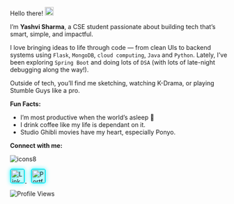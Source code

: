 <p>
  Hello there!  <img src="https://github.com/user-attachments/assets/a9cf602f-9d39-4b74-a3a2-4997e940d36c" width="20"/>
</p>

I’m **Yashvi Sharma**, a CSE student passionate about building tech that’s smart, simple, and impactful.

I love bringing ideas to life through code — from clean UIs to backend systems using `Flask`, `MongoDB`, `cloud computing`, `Java` and `Python`. 
Lately, I’ve been exploring `Spring Boot` and doing lots of `DSA` (with lots of late-night debugging along the way!).

Outside of tech, you’ll find me sketching, watching K-Drama, or playing Stumble Guys like a pro.

**Fun Facts:**
- I’m most productive when the world’s asleep 🌙
- I drink coffee like my life is dependant on it.
- Studio Ghibli movies have my heart, especially Ponyo.

<p>
  <strong>Connect with me:</strong><br>
   
  ![icons8](https://img.icons8.com/?size=100&id=qVAmFIlB2tHI&format=png&color=000000)
  
  <a href="https://www.linkedin.com/in/yourusername" target="_blank" style="margin-right: 10px;">
    <img src="https://img.icons8.com/color/48/000000/linkedin.png" alt="LinkedIn" width="30" style="border: 2px solid #00f2ff; border-radius: 5px; transition: transform 0.3s; filter: drop-shadow(0 0 5px #00f2ff);">
  </a>
  <a href="https://yourportfolio.com" target="_blank">
    <img src="https://img.icons8.com/color/48/000000/domain.png" alt="Portfolio" width="30" style="border: 2px solid #00f2ff; border-radius: 5px; transition: transform 0.3s; filter: drop-shadow(0 0 5px #00f2ff);">
  </a>
  <style>
    a img:hover {
      transform: scale(1.1);
      filter: drop-shadow(0 0 10px #ff00ff);
    }
  </style>
</p>

<p align="left">
  <img src="https://komarev.com/ghpvc/?username=yashvisharma1204&label=Profile%20views&color=0e75b6&style=flat" alt="Profile Views" />
</p> 
